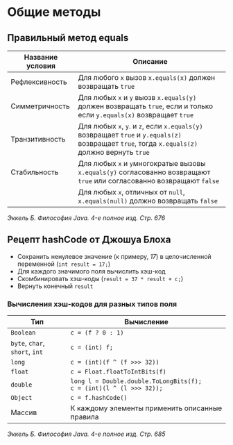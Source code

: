 # Общие методы
## Правильный метод equals
| Название условия| Описание |
| --- | --- |
| Рефлексивность | Для любого `x` вызов `x.equals(x)` должен возвращать `true` |
| Симметричность | Для любых `x` и `y` выозв `x.equals(y)` должен возвращать `true`, если и только если `y.equals(x)` возвращает `true` |
| Транзитивность | Для любых `x`, `y`. и `z`, если `x.equals(y)` возвращает `true` и `y.equals(z)` возвращает `true`, тогда `x.equals(z)` должно вернуть `true` |
| Стабильность | Для любых `x` и `y`многократые вызовы `x.equals(y)` согласованно возвращают `true` или согласованно возвращают `false` |
| | Для любых `x`, отличных от `null`, `x.equals(null)` должно возвращать `false` |

_Эккель Б. Философия Java. 4-е полное изд. Стр. 676_

## Рецепт hashCode от Джошуа Блоха
* Сохранить ненулевое значение (к примеру, _17_) в целочисленной переменной (`int result = 17;`)
* Для каждого значимого поля вычислить хэш-код
* Скомбинировать хэш-коды (`result = 37 * result + c;`)
* Вернуть конечный `result`

### Вычисления хэш-кодов для разных типов поля
| Тип | Вычисление |
| --- | --- |
| `Boolean` | `c = (f ? 0 : 1)` |
| `byte`, `char`, `short`, `int` | `c = (int) f;` |
| `long` | `c = (int)(f ^ (f >>> 32))` |
| `float` | `c = Float.floatToIntBits(f)` |
| `double` | `long l = Double.double.ToLongBits(f);`<br/>`c = (int)(l ^ (l >>> 32));` |
| `Object` | `c = f.hashCode()` |
| Массив | К каждому элементы применить описанные правила |

_Эккель Б. Философия Java. 4-е полное изд. Стр. 685_